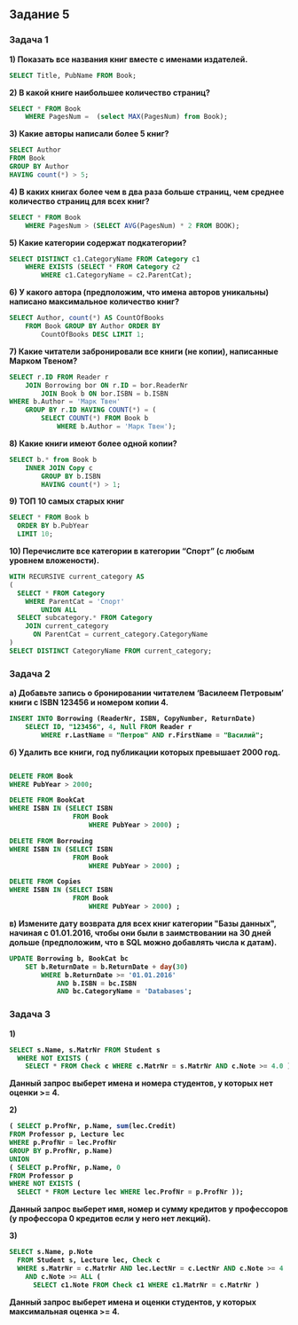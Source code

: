 ## Задание 5

### Задача 1

<b> 1) Показать все названия книг вместе с именами издателей. </b>

```sql
SELECT Title, PubName FROM Book;
```

<b> 2) В какой книге наибольшее количество страниц? </b>

```sql
SELECT * FROM Book
    WHERE PagesNum =  (select MAX(PagesNum) from Book); 
```

<b> 3) Какие авторы написали более 5 книг? </b>

```sql
SELECT Author 
FROM Book 
GROUP BY Author 
HAVING count(*) > 5;
```

<b> 4) В каких книгах более чем в два раза больше страниц, чем среднее количество страниц для всех книг? </b>

```sql
SELECT * FROM Book
    WHERE PagesNum > (SELECT AVG(PagesNum) * 2 FROM BOOK);
```

<b> 5) Какие категории содержат подкатегории? </b>

```sql
SELECT DISTINCT c1.CategoryName FROM Category c1
    WHERE EXISTS (SELECT * FROM Category c2 
        WHERE c1.CategoryName = c2.ParentCat);
```

<b> 6) У какого автора (предположим, что имена авторов уникальны) написано максимальное количество книг? </b>

```sql
SELECT Author, count(*) AS CountOfBooks 
    FROM Book GROUP BY Author ORDER BY
        CountOfBooks DESC LIMIT 1;
```

<b> 7) Какие читатели забронировали все книги (не копии), написанные Марком Твеном? </b>

```sql
SELECT r.ID FROM Reader r 
    JOIN Borrowing bor ON r.ID = bor.ReaderNr 
        JOIN Book b ON bor.ISBN = b.ISBN
WHERE b.Author = 'Марк Твен'
    GROUP BY r.ID HAVING COUNT(*) = (
	    SELECT COUNT(*) FROM Book b 
            WHERE b.Author = 'Марк Твен');
```

<b> 8) Какие книги имеют более одной копии? </b>

```sql
SELECT b.* from Book b 
    INNER JOIN Copy c 
        GROUP BY b.ISBN 
        HAVING count(*) > 1;
```
<b> 9) ТОП 10 самых старых книг </b>

```sql
SELECT * FROM Book b
  ORDER BY b.PubYear
  LIMIT 10;
```

<b> 10) Перечислите все категории в категории “Спорт” (с любым уровнем вложености). </b>

```sql
WITH RECURSIVE current_category AS
(
  SELECT * FROM Category
    WHERE ParentCat = 'Спорт'
        UNION ALL
  SELECT subcategory.* FROM Category
    JOIN current_category
      ON ParentCat = current_category.CategoryName
)
SELECT DISTINCT CategoryName FROM current_category;
```

### Задача 2

<b> а) Добавьте запись о бронировании читателем ‘Василеем Петровым’ книги с ISBN 123456 и номером копии 4. <b>

```sql
INSERT INTO Borrowing (ReaderNr, ISBN, CopyNumber, ReturnDate)
    SELECT ID, "123456", 4, Null FROM Reader r
        WHERE r.LastName = "Петров" AND r.FirstName = "Василий";
```

<b> б) Удалить все книги, год публикации которых превышает 2000 год. <b>

```sql

DELETE FROM Book
WHERE PubYear > 2000;

DELETE FROM BookCat
WHERE ISBN IN (SELECT ISBN
                FROM Book
                    WHERE PubYear > 2000) ;

DELETE FROM Borrowing
WHERE ISBN IN (SELECT ISBN 
                FROM Book
                    WHERE PubYear > 2000) ;

DELETE FROM Copies
WHERE ISBN IN (SELECT ISBN 
                FROM Book
                    WHERE PubYear > 2000) ;

```

<b> в) Измените дату возврата для всех книг категории "Базы данных", начиная с 01.01.2016, чтобы они были в заимствовании на 30 дней дольше (предположим, что в SQL можно добавлять числа к датам). <b>

```sql
UPDATE Borrowing b, BookCat bc 
    SET b.ReturnDate = b.ReturnDate + day(30)
        WHERE b.ReturnDate >= '01.01.2016' 
            AND b.ISBN = bc.ISBN
            AND bc.CategoryName = 'Databases';
```

### Задача 3

<b> 1) <b>

```sql
SELECT s.Name, s.MatrNr FROM Student s 
  WHERE NOT EXISTS ( 
    SELECT * FROM Check c WHERE c.MatrNr = s.MatrNr AND c.Note >= 4.0 ) ; 
```

Данный запрос выберет имена и номера студентов, у которых нет оценки >= 4.

<b> 2) <b>

```sql
( SELECT p.ProfNr, p.Name, sum(lec.Credit) 
FROM Professor p, Lecture lec 
WHERE p.ProfNr = lec.ProfNr
GROUP BY p.ProfNr, p.Name)
UNION
( SELECT p.ProfNr, p.Name, 0 
FROM Professor p
WHERE NOT EXISTS ( 
  SELECT * FROM Lecture lec WHERE lec.ProfNr = p.ProfNr )); 
```

Данный запрос выберет имя, номер и сумму кредитов у профессоров (у профессора 0 кредитов если у него нет лекций).

<b> 3) <b>

```sql
SELECT s.Name, p.Note
  FROM Student s, Lecture lec, Check c
  WHERE s.MatrNr = c.MatrNr AND lec.LectNr = c.LectNr AND c.Note >= 4 
    AND c.Note >= ALL ( 
      SELECT c1.Note FROM Check c1 WHERE c1.MatrNr = c.MatrNr ) 
```

Данный запрос выберет имена и оценки студентов, у которых максимальная оценка >= 4.
